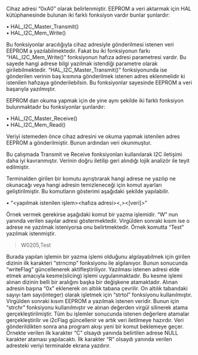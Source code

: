 Cihaz adresi “0xA0” olarak belirlenmiştir. EEPROM a veri aktarmak için HAL kütüphanesinde bulunan iki farklı fonksiyon vardır bunlar şunlardır:

•	HAL_I2C_Master_Transmit()  
•	HAL_I2C_Mem_Write()

Bu fonksiyonlar aracılığıyla cihaz adresiyle gönderilmesi istenen veri EEPROM a yazılabilmektedir. 
Fakat bu iki fonksiyonun farkı “HAL_I2C_Mem_Write()” fonksiyonun hafıza adresi parametresi vardır. Bu sayede hangi adrese bilgi yazılmak istendiği parametre olarak girilebilmektedir. 
“HAL_I2C_Master_Transmit()” fonksiyonunda ise gönderilen verinin baş kısmına gönderilmek istenen adres eklenmelidir ki istenilen hafızaya gönderilebilsin. 
Bu fonksiyonlar sayesinde EEPROM a veri başarıyla yazılmıştır.

EEPROM dan okuma yapmak için de yine aynı şekilde iki farklı fonksiyon bulunmaktadır bu fonksiyonlar şunlardır:

•	HAL_I2C_Master_Receive()  
•	HAL_I2C_Mem_Read()

Veriyi istemeden önce cihaz adresini ve okuma yapmak istenilen adres EEPROM a gönderilmiştir. Bunun ardından veri okunmuştur. 

Bu çalışmada Transmit ve Receive fonksiyonları kullanılarak I2C iletişimi daha iyi kavranmıştır. Verinin doğru iletilip geri alındığı lojik analizör ile teyit edilmiştir.

Terminalden girilen bir komutu ayrıştırarak hangi adrese ne yazılıp ne okunacağı veya hangi adresin temizleneceği için komut ayarları geliştirilmiştir. Bu komutların gösterimi aşağıdaki şekilde yapılabilir.

•	“<yapılmak istenilen işlem><hafıza adresi><,><[veri]>”

Örnek vermek gerekirse aşağıdaki komut bir yazma işlemidir. “W” nun yanında verilen sayılar adresi göstermektedir. 
Virgülden sonraki kısım ise o adrese ne yazılmak isteniyorsa onu belirtmektedir. Örnek komutta “Test” yazılmak istenmiştir.

>W0205,Test

Burada yapılan işlemin bir yazma işlemi olduğunu algılayabilmek için girilen dizinin ilk karakteri “strncmp” fonksiyonu ile algılanıyor. Bunun sonucunda “writeFlag” güncellenerek aktifleştiriliyor. Yazılması istenen adresi elde etmek amacıyla kesme(slicing) işlemi uygulanmaktadır. Bu kesme işlemi alınan dizinin belli bir aralığını başka bir değişkene atamaktadır. Alınan adresin başına “0x” eklenerek on altılık tabana çevrilir. On altılık tabandaki sayıyı tam sayı(integer) olarak işletmek için “strtol” fonksiyonu kullanılmıştır. Virgülden sonraki kısım EEPROM a yazılmak istenen veridir. Bunun için “strchr” fonksiyonu kullanılmıştır ve alınan değerden virgül silinerek atama gerçekleştirilmiştir. Tüm bu işlemler sonucunda istenen değerlere atamalar gerçekleştirilir ve i2cFlag güncellenir ve artık veri iletilmeye hazırdır. Veri gönderildikten sonra ana program akışı yeni bir komut beklemeye geçer. Örnekte verilen ilk karakter “C” olsaydı yanında belirtilen adrese NULL karakter ataması yapılacaktı. İlk karakter “R” olsaydı yanında verilen adresteki veriyi terminalde ekrana yazdırır.
